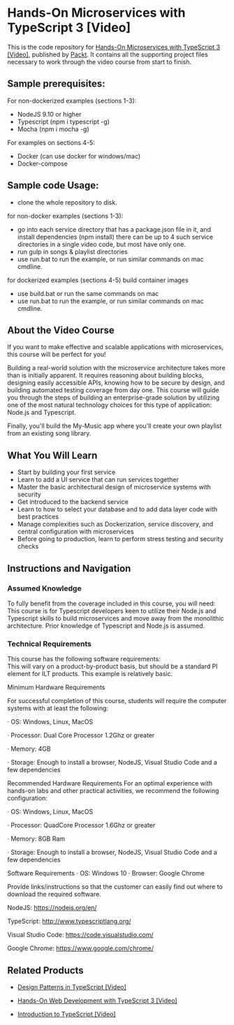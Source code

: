 # Hands-On Microservices with TypeScript 3 [Video]
This is the code repository for [Hands-On Microservices with TypeScript 3 [Video]](https://www.packtpub.com/application-development/hands-microservices-typescript-3-video?utm_source=github&utm_medium=repository&utm_campaign=9781789616989), published by [Packt](https://www.packtpub.com/?utm_source=github). It contains all the supporting project files necessary to work through the video course from start to finish.

## Sample prerequisites:
For non-dockerized examples (sections 1-3):
* NodeJS 9.10 or higher 
* Typescript (npm i typescript -g)
* Mocha (npm i mocha -g)

For examples on sections 4-5:
* Docker (can use docker for windows/mac)
* Docker-compose 

## Sample code Usage:
* clone the whole repository to disk.

for non-docker examples (sections 1-3):
* go into each service directory that has a package.json file in it, and install dependencies (npm install) there can be up to 4 such service directories in a single video code, but most have only one.
* run gulp in songs & playlist directories
* use run.bat to run the example, or run similar commands on mac cmdline.

for dockerized examples (sections 4-5) build container images 
* use build.bat or run the same commands on mac
* use run.bat to run the example, or run similar commands on mac cmdline.


## About the Video Course
If you want to make effective and scalable applications with microservices, this course will be perfect for you!

Building a real-world solution with the microservice architecture takes more than is initially apparent. It requires reasoning about building blocks, designing easily accessible APIs, knowing how to be secure by design, and building automated testing coverage from day one. This course will guide you through the steps of building an enterprise-grade solution by utilizing one of the most natural technology choices for this type of application: Node.js and Typescript. 

Finally, you'll build the My-Music app where you'll create your own playlist from an existing song library.

<H2>What You Will Learn</H2>
<DIV class=book-info-will-learn-text>
<UL>
<LI>Start by building your first service 
<LI>Learn to add a UI service that can run services together 
<LI>Master the basic architectural design of microservice systems with security 
<LI>Get introduced to the backend service 
<LI>Learn to how to select your database and to add data layer code with best practices 
<LI>Manage complexities such as Dockerization, service discovery, and central configuration with microservices 
<LI>Before going to production, learn to perform stress testing and security checks </LI></UL></DIV>

## Instructions and Navigation
### Assumed Knowledge
To fully benefit from the coverage included in this course, you will need:<br/>
This course is for Typescript developers keen to utilize their Node.js and Typescript skills to build microservices and move away from the monolithic architecture. Prior knowledge of Typescript and Node.js is assumed.
### Technical Requirements
This course has the following software requirements:<br/>
This will vary on a product-by-product basis, but should be a standard PI element for ILT products. This example is relatively basic.



Minimum Hardware Requirements

For successful completion of this course, students will require the computer systems with at least the following:

·         OS: Windows, Linux, MacOS

·         Processor: Dual Core Processor 1.2Ghz or greater

·         Memory: 4GB

·         Storage: Enough to install a browser, NodeJS, Visual Studio Code and a few dependencies

Recommended Hardware Requirements
For an optimal experience with hands-on labs and other practical activities, we recommend the following configuration:

·         OS: Windows, Linux, MacOS

·         Processor: QuadCore Processor 1.6Ghz or greater

·         Memory: 8GB Ram

·         Storage: Enough to install a browser, NodeJS, Visual Studio Code and a few dependencies

Software Requirements
·         OS: Windows 10
·         Browser: Google Chrome



Provide links/instructions so that the customer can easily find out where to download the required software.



NodeJS: https://nodejs.org/en/

TypeScript: http://www.typescriptlang.org/

Visual Studio Code: https://code.visualstudio.com/

Google Chrome: https://www.google.com/chrome/

## Related Products
* [Design Patterns in TypeScript [Video]](https://www.packtpub.com/application-development/design-patterns-typescript-video?utm_source=github&utm_medium=repository&utm_campaign=9781789347951)

* [Hands-On Web Development with TypeScript 3 [Video]](https://www.packtpub.com/application-development/hands-web-development-typescript-3-video?utm_source=github&utm_medium=repository&utm_campaign=9781789616095)

* [Introduction to TypeScript [Video]](https://www.packtpub.com/application-development/introduction-typescript-video?utm_source=github&utm_medium=repository&utm_campaign=9781786465207)

